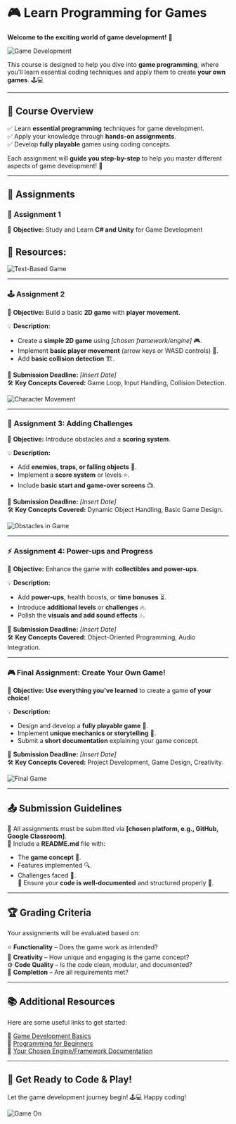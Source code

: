 # 🎮 Learn Programming for Games  
**Welcome to the exciting world of game development!** 🚀  

![Game Development](https://media3.giphy.com/media/v1.Y2lkPTc5MGI3NjExZnpjNDBraTJ2a3FzMGJ0MHczdjhwZmF3d3FlOXA2a3RkMHlocXcxaSZlcD12MV9pbnRlcm5hbF9naWZfYnlfaWQmY3Q9Zw/1ylOHgLDKw7eD8WgoB/giphy.gif)

This course is designed to help you dive into **game programming**, where you’ll learn essential coding techniques and apply them to create **your own games**. 🕹️💻  

---

## 📌 Course Overview  

✅ Learn **essential programming** techniques for game development.  
✅ Apply your knowledge through **hands-on assignments**.  
✅ Develop **fully playable** games using coding concepts.  

Each assignment will **guide you step-by-step** to help you master different aspects of game development! 🎯  

---

## 📝 Assignments  

### 🎲 **Assignment 1**  
📌 **Objective:** Study and Learn **C# and Unity** for Game Development

📝 **Resources:**
- 
![Text-Based Game](https://upload.wikimedia.org/wikipedia/commons/3/3e/Text-Based_Adventure_Game.png)  

---

### 🕹️ **Assignment 2**  
📌 **Objective:** Build a basic **2D game** with **player movement**.  

💡 **Description:**  
- Create a **simple 2D game** using *[chosen framework/engine]* 🎮.  
- Implement **basic player movement** (arrow keys or WASD controls) 🎯.  
- Add **basic collision detection** 🏗️.  

📅 **Submission Deadline:** *[Insert Date]*  
🛠️ **Key Concepts Covered:** Game Loop, Input Handling, Collision Detection.  

![Character Movement](https://cdn.dribbble.com/users/1355613/screenshots/5065411/sprite_animation.gif)  

---

### 🎯 **Assignment 3: Adding Challenges**  
📌 **Objective:** Introduce obstacles and a **scoring system**.  

💡 **Description:**  
- Add **enemies, traps, or falling objects** 🚧.  
- Implement a **score system** or levels ⭐.  
- Include **basic start and game-over screens** 📺.  

📅 **Submission Deadline:** *[Insert Date]*  
🛠️ **Key Concepts Covered:** Dynamic Object Handling, Basic Game Design.  

![Obstacles in Game](https://miro.medium.com/max/1400/1*J49OVxByWWts9hzB-X_5Cw.gif)  

---

### ⚡ **Assignment 4: Power-ups and Progress**  
📌 **Objective:** Enhance the game with **collectibles and power-ups**.  

💡 **Description:**  
- Add **power-ups**, health boosts, or **time bonuses** ⏳.  
- Introduce **additional levels** or **challenges** 🔥.  
- Polish the **visuals and add sound effects** 🎶.  

📅 **Submission Deadline:** *[Insert Date]*  
🛠️ **Key Concepts Covered:** Object-Oriented Programming, Audio Integration.  

---

### 🎮 **Final Assignment: Create Your Own Game!**  
📌 **Objective:** **Use everything you've learned** to create a game **of your choice**!  

💡 **Description:**  
- Design and develop a **fully playable game** 🚀.  
- Implement **unique mechanics or storytelling** 📝.  
- Submit a **short documentation** explaining your game concept.  

📅 **Submission Deadline:** *[Insert Date]*  
🛠️ **Key Concepts Covered:** Project Development, Game Design, Creativity.  

![Final Game](https://media1.giphy.com/media/XbrtckOGMgD0DDCZSV/giphy.gif)  

---

## 📤 Submission Guidelines  
📌 All assignments must be submitted via **[chosen platform, e.g., GitHub, Google Classroom]**.  
📌 Include a **README.md** file with:  
  - The **game concept** 🎯.  
  - Features implemented 🔍.  
  - Challenges faced 🚧.  
📌 Ensure your **code is well-documented** and structured properly 💾.  

---

## 🏆 Grading Criteria  
Your assignments will be evaluated based on:  

⭐ **Functionality** – Does the game work as intended?  
🌟 **Creativity** – How unique and engaging is the game concept?  
⚙️ **Code Quality** – Is the code clean, modular, and documented?  
🎯 **Completion** – Are all requirements met?  

---

## 📚 Additional Resources  
Here are some useful links to get started:  

🔗 [Game Development Basics](https://example.com)  
🔗 [Programming for Beginners](https://example.com)  
🔗 [Your Chosen Engine/Framework Documentation](https://example.com)  

---

## 🚀 Get Ready to Code & Play!  
Let the game development journey begin! 🕹️💻 Happy coding!  

![Game On](https://media2.giphy.com/media/j2pWZpr5RlpCodOB0d/giphy.gif)  
